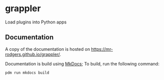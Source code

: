 # grappler

Load plugins into Python apps


## Documentation

A copy of the documentation is hosted on https://mr-rodgers.github.io/grappler/.

Documentation is build using [MkDocs](https://www.mkdocs.org/);
To build, run the following command:

```
pdm run mkdocs build
```
